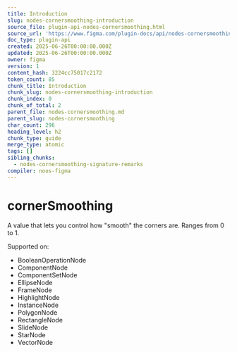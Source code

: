 ```yaml
---
title: Introduction
slug: nodes-cornersmoothing-introduction
source_file: plugin-api-nodes-cornersmoothing.html
source_url: 'https://www.figma.com/plugin-docs/api/nodes-cornersmoothing/'
doc_type: plugin-api
created: 2025-06-26T00:00:00.000Z
updated: 2025-06-26T00:00:00.000Z
owner: figma
version: 1
content_hash: 3224cc75017c2172
token_count: 85
chunk_title: Introduction
chunk_slug: nodes-cornersmoothing-introduction
chunk_index: 0
chunk_of_total: 2
parent_file: nodes-cornersmoothing.md
parent_slug: nodes-cornersmoothing
char_count: 296
heading_level: h2
chunk_type: guide
merge_type: atomic
tags: []
sibling_chunks:
  - nodes-cornersmoothing-signature-remarks
compiler: noos-figma
---
```


# cornerSmoothing

A value that lets you control how "smooth" the corners are. Ranges from 0 to 1.

 Supported on:

- BooleanOperationNode
- ComponentNode
- ComponentSetNode
- EllipseNode
- FrameNode
- HighlightNode
- InstanceNode
- PolygonNode
- RectangleNode
- SlideNode
- StarNode
- VectorNode
